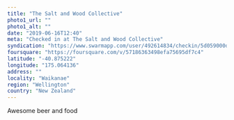 ```yaml
---
title: "The Salt and Wood Collective"
photo1_url: ""
photo1_alt: ""
date: "2019-06-16T12:40"
meta: "Checked in at The Salt and Wood Collective"
syndication: "https://www.swarmapp.com/user/492614834/checkin/5d059000dd12bc000891b6e8"
foursquare: "https://foursquare.com/v/57186363498efa75695df7c4"
latitude: "-40.875222"
longitude: "175.064136"
address: ""
locality: "Waikanae"
region: "Wellington"
country: "New Zealand"
---
```

Awesome beer and food
